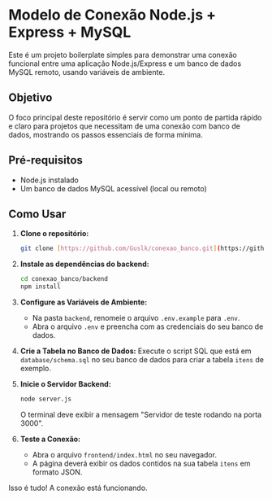 # Modelo de Conexão Node.js + Express + MySQL

Este é um projeto boilerplate simples para demonstrar uma conexão funcional entre uma aplicação Node.js/Express e um banco de dados MySQL remoto, usando variáveis de ambiente.

## Objetivo

O foco principal deste repositório é servir como um ponto de partida rápido e claro para projetos que necessitam de uma conexão com banco de dados, mostrando os passos essenciais de forma mínima.

## Pré-requisitos

-   Node.js instalado
-   Um banco de dados MySQL acessível (local ou remoto)

## Como Usar

1.  **Clone o repositório:**
    ```bash
    git clone [https://github.com/Guslk/conexao_banco.git](https://github.com/Guslk/conexao_banco.git)
    ```

2.  **Instale as dependências do backend:**
    ```bash
    cd conexao_banco/backend
    npm install
    ```

3.  **Configure as Variáveis de Ambiente:**
    -   Na pasta `backend`, renomeie o arquivo `.env.example` para `.env`.
    -   Abra o arquivo `.env` e preencha com as credenciais do seu banco de dados.

4.  **Crie a Tabela no Banco de Dados:**
    Execute o script SQL que está em `database/schema.sql` no seu banco de dados para criar a tabela `itens` de exemplo.

5.  **Inicie o Servidor Backend:**
    ```bash
    node server.js
    ```
    O terminal deve exibir a mensagem "Servidor de teste rodando na porta 3000".

6.  **Teste a Conexão:**
    -   Abra o arquivo `frontend/index.html` no seu navegador.
    -   A página deverá exibir os dados contidos na sua tabela `itens` em formato JSON.

Isso é tudo! A conexão está funcionando.
